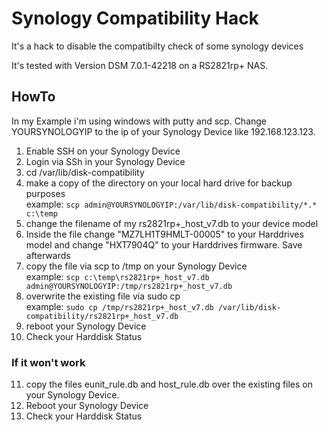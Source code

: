 # Synology Compatibility Hack
It's a hack to disable the compatibilty check of some synology devices

It's tested with Version DSM 7.0.1-42218 on a RS2821rp+ NAS.

## HowTo

In my Example i'm using windows with putty and scp.
Change YOURSYNOLOGYIP to the ip of your Synology Device like 192.168.123.123.

1. Enable SSH on your Synology Device
2. Login via SSh in your Synology Device
3. cd /var/lib/disk-compatibility
4. make a copy of the directory on your local hard drive for backup purposes  
   example: ```scp admin@YOURSYNOLOGYIP:/var/lib/disk-compatibility/*.* c:\temp```
5. change the filename of my rs2821rp+_host_v7.db to your device model
6. Inside the file change "MZ7LH1T9HMLT-00005" to your Harddrives model and change "HXT7904Q" to your Harddrives firmware. Save afterwards
7. copy the file via scp to /tmp on your Synology Device  
   example: ```scp c:\temp\rs2821rp+_host_v7.db admin@YOURSYNOLOGYIP:/tmp/rs2821rp+_host_v7.db```
8. overwrite the existing file via sudo cp  
   example: ```sudo cp /tmp/rs2821rp+_host_v7.db /var/lib/disk-compatibility/rs2821rp+_host_v7.db```
9. reboot your Synology Device
10. Check your Harddisk Status

### If it won't work
11. copy the files eunit_rule.db and host_rule.db over the existing files on your Synology Device.
12. Reboot your Synology Device
13. Check your Harddisk Status
